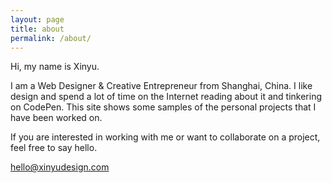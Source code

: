 ```yaml
---
layout: page
title: about
permalink: /about/
---
```


Hi, my name is Xinyu.  

I am a Web Designer & Creative Entrepreneur from Shanghai, China. 
I like design and spend a lot of time on the Internet reading about it and tinkering on CodePen.
This site shows some samples of the personal projects that I have been worked on. <!-- You can read a little more about me on <a href="http://xinyudesign.com/2015/05/07/more_about_me.html">here</a>, see what I'm working on at <a href="https://dribbble.com/xinyu0">Dribbble</a>, and read my <a href="http://xinyudesign.com/blog/">blog posts</a>.  -->

If you are interested in working with me or want to collaborate on a project, feel free to say hello. 

<span class="textlink"><a href="mailto:hello@xinyudesign.com">hello@xinyudesign.com</a></span>
